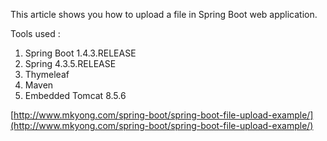 This article shows you how to upload a file in Spring Boot web application.

Tools used :

1.  Spring Boot 1.4.3.RELEASE
2.  Spring 4.3.5.RELEASE
3.  Thymeleaf
4.  Maven
5.  Embedded Tomcat 8.5.6

[http://www.mkyong.com/spring-boot/spring-boot-file-upload-example/](http://www.mkyong.com/spring-boot/spring-boot-file-upload-example/)
